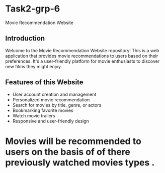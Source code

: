 # Task2-grp-6
Movie Recommendation Website

## Introduction
Welcome to the Movie Recommendation Website repository! This is a web application that provides movie recommendations to users based on their preferences. It's a user-friendly platform for movie enthusiasts to discover new films they might enjoy.

## Features of this Website
  - User account creation and management
  - Personalized movie recommendation
  - Search for movies by title, genre, or actors
  - Bookmarking favorite movies
  - Watch movie trailers
  - Responsive and user-friendly design

# Movies will be recommended to users on the basis of of there previously watched movies types .
  
